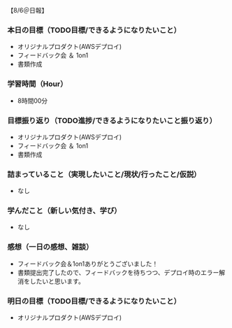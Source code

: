 【8/6＠日報】
### 本日の目標（TODO目標/できるようになりたいこと）
- オリジナルプロダクト(AWSデプロイ)
- フィードバック会 ＆ 1on1
- 書類作成
### 学習時間（Hour）
- 8時間00分
### 目標振り返り（TODO進捗/できるようになりたいこと振り返り）
- オリジナルプロダクト(AWSデプロイ)
- フィードバック会 ＆ 1on1
- 書類作成
### 詰まっていること（実現したいこと/現状/行ったこと/仮説）
- なし
### 学んだこと（新しい気付き、学び）
- なし
### 感想（一日の感想、雑談）
- フィードバック会＆1on1ありがとうございました！
- 書類提出完了したので、フィードバックを待ちつつ、デプロイ時のエラー解消をしたいと思います。
### 明日の目標（TODO目標/できるようになりたいこと）
- オリジナルプロダクト(AWSデプロイ)
